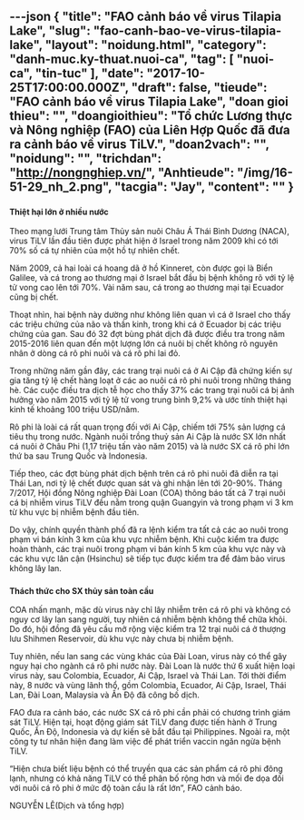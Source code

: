 ---json
{
    "title": "FAO cảnh báo về virus Tilapia Lake",
    "slug": "fao-canh-bao-ve-virus-tilapia-lake",
    "layout": "noidung.html",
    "category": "danh-muc.ky-thuat.nuoi-ca",
    "tag": [
        "nuoi-ca",
        "tin-tuc"
    ],
    "date": "2017-10-25T17:00:00.000Z",
    "draft": false,
    "tieude": "FAO cảnh báo về virus Tilapia Lake",
    "doan gioi thieu": "",
    "doangioithieu": "Tổ chức Lương thực và Nông nghiệp (FAO) của Liên Hợp Quốc đã đưa ra cảnh báo về virus TiLV.",
    "doan2vach": "",
    "noidung": "",
    "trichdan": "http://nongnghiep.vn/",
    "Anhtieude": "/img/16-51-29_nh_2.png",
    "tacgia": "Jay",
    "__content__": ""
}
---
<h3><span style="font-size:14px">Thiệt hại lớn ở nhiều nước</span></h3>

<p><span style="font-size:14px">Theo mạng lưới Trung t&acirc;m Thủy sản nu&ocirc;i Ch&acirc;u &Aacute; Th&aacute;i B&igrave;nh Dương (NACA), virus TiLV lần đầu ti&ecirc;n được ph&aacute;t hiện ở Israel trong năm 2009 khi c&oacute; tới 70% số c&aacute; tự nhi&ecirc;n của một hồ tự nhi&ecirc;n chết.</span></p>

<p><span style="font-size:14px">Năm 2009, cả hai lo&agrave;i c&aacute; hoang d&atilde; ở hồ Kinneret, c&ograve;n được gọi l&agrave; Biển Galilee, v&agrave; c&aacute; trong ao thương mại ở Israel bắt đầu bị bệnh kh&ocirc;ng r&otilde; với tỷ lệ tử vong cao l&ecirc;n tới 70%. V&agrave;i năm sau, c&aacute; trong ao thương mại tại Ecuador cũng bị chết.</span></p>

<p><span style="font-size:14px">Thoạt nh&igrave;n, hai bệnh n&agrave;y dường như kh&ocirc;ng li&ecirc;n quan v&igrave; c&aacute; ở Israel cho thấy c&aacute;c triệu chứng của n&atilde;o v&agrave; thần kinh, trong khi c&aacute; ở Ecuador bị c&aacute;c triệu chứng của gan. Sau đ&oacute; 32 đợt b&ugrave;ng ph&aacute;t dịch đ&atilde; được điều tra trong năm 2015-2016 li&ecirc;n quan đến một lượng lớn c&aacute; nu&ocirc;i bị chết kh&ocirc;ng r&otilde; nguy&ecirc;n nh&acirc;n ở d&ograve;ng c&aacute; r&ocirc; phi nu&ocirc;i v&agrave; c&aacute; r&ocirc; phi lai đỏ.</span></p>

<p><span style="font-size:14px">Trong những năm gần đ&acirc;y, c&aacute;c trang trại nu&ocirc;i c&aacute; ở Ai Cập đ&atilde; chứng kiến ​​sự gia tăng tỷ lệ chết h&agrave;ng loạt ở c&aacute;c ao nu&ocirc;i c&aacute; r&ocirc; phi nu&ocirc;i trong những th&aacute;ng h&egrave;. C&aacute;c cuộc điều tra dịch tễ học cho thấy 37% c&aacute;c trang trại nu&ocirc;i c&aacute; bị ảnh hưởng v&agrave;o năm 2015 với tỷ lệ tử vong trung b&igrave;nh 9,2% v&agrave; ước t&iacute;nh thiệt hại kinh tế khoảng 100 triệu USD/năm.</span></p>

<p><span style="font-size:14px">R&ocirc; phi l&agrave; lo&agrave;i c&aacute; rất quan trọng đối với Ai Cập, chiếm tới 75% sản lượng c&aacute; ti&ecirc;u thụ trong nước. Ng&agrave;nh nu&ocirc;i trồng thuỷ sản Ai Cập l&agrave; nước SX lớn nhất c&aacute; nu&ocirc;i ở Ch&acirc;u Phi (1,17 triệu tấn v&agrave;o năm 2015) v&agrave; l&agrave; nước SX c&aacute; r&ocirc; phi lớn thứ ba sau Trung Quốc v&agrave; Indonesia.</span></p>

<p><span style="font-size:14px">Tiếp theo, c&aacute;c đợt b&ugrave;ng ph&aacute;t dịch bệnh tr&ecirc;n c&aacute; r&ocirc; phi nu&ocirc;i đ&atilde; diễn ra tại Th&aacute;i Lan, nơi tỷ lệ chết được quan s&aacute;t v&agrave; ghi nhận l&ecirc;n tới 20-90%. Th&aacute;ng 7/2017, Hội đồng N&ocirc;ng nghiệp Đ&agrave;i Loan (COA) th&ocirc;ng b&aacute;o tất cả 7 trại nu&ocirc;i c&aacute; bị nhiễm virus TiLV đều nằm trong quận Guangyin v&agrave; trong phạm vi 3 km từ khu vực bị nhiễm bệnh đầu ti&ecirc;n.</span></p>

<p><span style="font-size:14px">Do vậy, ch&iacute;nh quyền th&agrave;nh phố đ&atilde; ra lệnh kiểm tra tất cả c&aacute;c ao nu&ocirc;i trong phạm vi b&aacute;n k&iacute;nh 3 km của khu vực nhiễm bệnh. Khi cuộc kiểm tra được ho&agrave;n th&agrave;nh, c&aacute;c trại nu&ocirc;i trong phạm vi b&aacute;n k&iacute;nh 5 km của khu vực n&agrave;y v&agrave; c&aacute;c khu vực l&acirc;n cận (Hsinchu) sẽ tiếp tục được kiểm tra để đảm bảo virus kh&ocirc;ng l&acirc;y lan. &nbsp;</span></p>

<h3><span style="font-size:14px">Th&aacute;ch thức cho SX thủy sản to&agrave;n cầu</span></h3>

<p><span style="font-size:14px">COA nhấn mạnh, mặc d&ugrave; virus n&agrave;y chỉ l&acirc;y nhiễm tr&ecirc;n c&aacute; r&ocirc; phi v&agrave; kh&ocirc;ng c&oacute; nguy cơ l&acirc;y lan sang người, tuy nhi&ecirc;n c&aacute; nhiễm bệnh kh&ocirc;ng thể chữa khỏi. Do đ&oacute;, hội đồng đ&atilde; y&ecirc;u cầu mở rộng việc kiểm tra 12 trại nu&ocirc;i c&aacute; ở thượng lưu Shihmen Reservoir, d&ugrave; khu vực n&agrave;y chưa bị nhiễm bệnh.</span></p>

<p><span style="font-size:14px">Tuy nhi&ecirc;n, nếu lan sang c&aacute;c v&ugrave;ng kh&aacute;c của Đ&agrave;i Loan, virus n&agrave;y c&oacute; thể g&acirc;y nguy hại cho ng&agrave;nh c&aacute; r&ocirc; phi nước n&agrave;y. Đ&agrave;i Loan l&agrave; nước thứ 6 xuất hiện loại virus n&agrave;y, sau Colombia, Ecuador, Ai Cập, Israel v&agrave; Th&aacute;i Lan. Tới thời điểm n&agrave;y, 8 nước v&agrave; v&ugrave;ng l&atilde;nh thổ, gồm Colombia, Ecuador, Ai Cập, Israel, Th&aacute;i Lan, Đ&agrave;i Loan, Malaysia v&agrave; Ấn Độ đ&atilde; c&ocirc;ng bố dịch.</span></p>

<p><span style="font-size:14px">FAO đưa ra cảnh b&aacute;o, c&aacute;c nước SX c&aacute; r&ocirc; phi cần phải c&oacute; chương tr&igrave;nh gi&aacute;m s&aacute;t TiLV. Hiện tại, hoạt động gi&aacute;m s&aacute;t TiLV đang được tiến h&agrave;nh ở Trung Quốc, Ấn Độ, Indonesia v&agrave; dự kiến sẽ bắt đầu tại Philippines. Ngo&agrave;i ra, một c&ocirc;ng ty tư nh&acirc;n hiện đang l&agrave;m việc để ph&aacute;t triển vaccin ngăn ngừa bệnh TiLV.</span></p>

<p><span style="font-size:14px">&ldquo;Hiện chưa biết liệu bệnh c&oacute; thể truyền qua c&aacute;c sản phẩm c&aacute; r&ocirc; phi đ&ocirc;ng lạnh, nhưng c&oacute; khả năng TiLV c&oacute; thể ph&acirc;n bố rộng hơn v&agrave; mối đe dọa đối với nu&ocirc;i c&aacute; r&ocirc; phi ở mức độ to&agrave;n cầu l&agrave; rất lớn&rdquo;, FAO cảnh b&aacute;o.</span></p>

<p><span style="font-size:14px">NGUYỄN L&Ecirc;(Dịch v&agrave; tổng hợp)</span></p>
